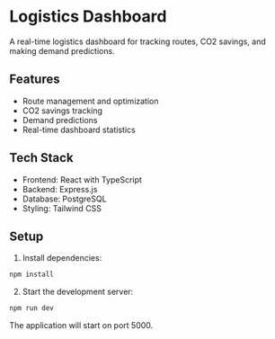 
# Logistics Dashboard

A real-time logistics dashboard for tracking routes, CO2 savings, and making demand predictions.

## Features
- Route management and optimization
- CO2 savings tracking
- Demand predictions
- Real-time dashboard statistics

## Tech Stack
- Frontend: React with TypeScript
- Backend: Express.js
- Database: PostgreSQL
- Styling: Tailwind CSS

## Setup
1. Install dependencies:
```bash
npm install
```

2. Start the development server:
```bash
npm run dev
```

The application will start on port 5000.
